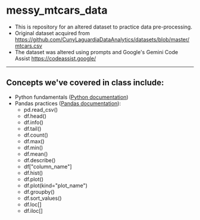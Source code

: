 # messy_mtcars_data

- This is repository for an altered dataset to practice data pre-processing. 
- Original dataset acquired from https://github.com/CunyLaguardiaDataAnalytics/datasets/blob/master/mtcars.csv
- The dataset was altered using prompts and Google's Gemini Code Assist https://codeassist.google/

--- 
## Concepts we've covered in class include: 
- Python fundamentals ([Python documentation](https://www.python.org/doc/))
- Pandas practices ([Pandas documentation](https://pandas.pydata.org/docs/)):
  - pd.read_csv()
  - df.head()
  - df.info()
  - df.tail()
  - df.count()
  - df.max()
  - df.min()
  - df.mean()
  - df.describe()
  - df["column_name"]
  - df.hist()
  - df.plot()
  - df.plot(kind="plot_name")
  - df.groupby()
  - df.sort_values()
  - df.loc[]
  - df.iloc[]
